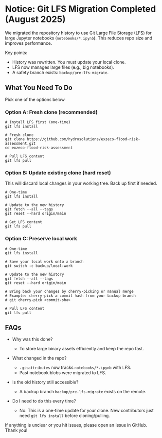# Notice: Git LFS Migration Completed (August 2025)

We migrated the repository history to use Git Large File Storage (LFS) for large Jupyter notebooks (`notebooks/*.ipynb`). This reduces repo size and improves performance.

Key points:
- History was rewritten. You must update your local clone.
- LFS now manages large files (e.g., big notebooks).
- A safety branch exists: `backup/pre-lfs-migrate`.

## What You Need To Do

Pick one of the options below.

### Option A: Fresh clone (recommended)
```
# Install LFS first (one-time)
git lfs install

# Fresh clone
git clone https://github.com/hydrosolutions/exzeco-flood-risk-assessment.git
cd exzeco-flood-risk-assessment

# Pull LFS content
git lfs pull
```

### Option B: Update existing clone (hard reset)
This will discard local changes in your working tree. Back up first if needed.
```
# One-time
git lfs install

# Update to the new history
git fetch --all --tags
git reset --hard origin/main

# Get LFS content
git lfs pull
```

### Option C: Preserve local work
```
# One-time
git lfs install

# Save your local work onto a branch
git switch -c backup/local-work

# Update to the new history
git fetch --all --tags
git reset --hard origin/main

# Bring back your changes by cherry-picking or manual merge
# Example: cherry-pick a commit hash from your backup branch
# git cherry-pick <commit-sha>

# Pull LFS content
git lfs pull
```

## FAQs

- Why was this done?
  - To store large binary assets efficiently and keep the repo fast.

- What changed in the repo?
  - `.gitattributes` now tracks `notebooks/*.ipynb` with LFS.
  - Past notebook blobs were migrated to LFS.

- Is the old history still accessible?
  - A backup branch `backup/pre-lfs-migrate` exists on the remote.

- Do I need to do this every time?
  - No. This is a one-time update for your clone. New contributors just need `git lfs install` before cloning/pulling.

If anything is unclear or you hit issues, please open an Issue in GitHub. Thank you!
